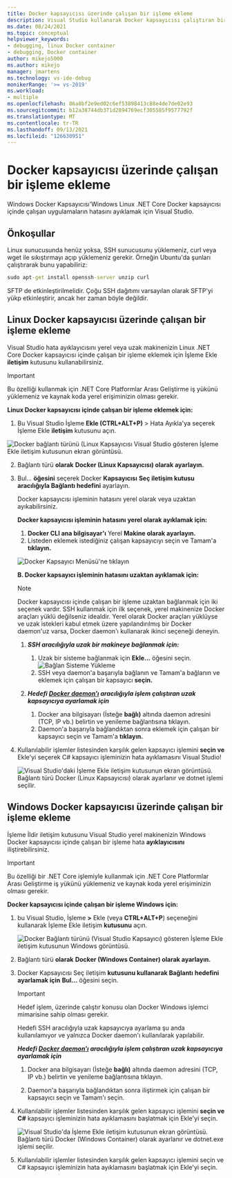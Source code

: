 ```yaml
---
title: Docker kapsayıcısı üzerinde çalışan bir işleme ekleme
description: Visual Studio kullanarak Docker kapsayıcısı çalıştıran bir uygulamada hata ayıklamayı Visual Studio
ms.date: 08/24/2021
ms.topic: conceptual
helpviewer_keywords:
- debugging, linux Docker container
- debugging, Docker container
author: mikejo5000
ms.author: mikejo
manager: jmartens
ms.technology: vs-ide-debug
monikerRange: '>= vs-2019'
ms.workload:
- multiple
ms.openlocfilehash: 86a8bf2e9ed02c6ef53898413c88e4de7de02e93
ms.sourcegitcommit: b12a38744db371d2894769ecf305585f9577792f
ms.translationtype: MT
ms.contentlocale: tr-TR
ms.lasthandoff: 09/13/2021
ms.locfileid: "126630951"
---
```

# <a name="attach-to-a-process-running-on-a-docker-container"></a>Docker kapsayıcısı üzerinde çalışan bir işleme ekleme 

Windows Docker Kapsayıcısı'Windows Linux .NET Core Docker kapsayıcısı içinde çalışan uygulamaların hatasını ayıklamak için Visual Studio.

## <a name="prerequisites"></a>Önkoşullar

Linux sunucusunda henüz yoksa, SSH sunucusunu yüklemeniz, curl veya wget ile sıkıştırmayı açıp yüklemeniz gerekir. Örneğin Ubuntu'da şunları çalıştırarak bunu yapabiliriz:

``` cmd
sudo apt-get install openssh-server unzip curl
```

SFTP de etkinleştirilmelidir. Çoğu SSH dağıtımı varsayılan olarak SFTP'yi yükp etkinleştirir, ancak her zaman böyle değildir.

## <a name="attach-to-a-process-running-on-a-linux-docker-container"></a>Linux Docker kapsayıcısı üzerinde çalışan bir işleme ekleme

Visual Studio hata ayıklayıcısını yerel veya uzak makinenizin Linux .NET Core Docker kapsayıcısı içinde çalışan bir işleme eklemek için İşleme Ekle **iletişim** kutusunu kullanabilirsiniz.

> [!IMPORTANT]
> Bu özelliği kullanmak için .NET Core Platformlar Arası Geliştirme iş yükünü yüklemeniz ve kaynak koda yerel erişiminizin olması gerekir.

**Linux Docker kapsayıcısı içinde çalışan bir işleme eklemek için:**

1. Bu Visual Studio İşleme **Ekle (CTRL+ALT+P)** > Hata Ayıkla'ya seçerek İşleme Ekle **iletişim** kutusunu açın.

![Docker bağlantı türünü (Linux Kapsayıcısı Visual Studio gösteren İşleme Ekle iletişim kutusunun ekran görüntüsü.](../debugger/media/attach-process-menu.png "Attach_To_Process_Menu")

2. Bağlantı türü **olarak** **Docker (Linux Kapsayıcısı) olarak ayarlayın.**
3. Bul... **öğesini** seçerek Docker **Kapsayıcısı** **Seç iletişim kutusu aracılığıyla Bağlantı hedefini** ayarlayın.

    Docker kapsayıcısı işleminin hatasını yerel olarak veya uzaktan ayıkabilirsiniz.

    **Docker kapsayıcısı işleminin hatasını yerel olarak ayıklamak için:**
    1. **Docker CLI ana bilgisayar'ı** Yerel **Makine olarak ayarlayın.**
    1. Listeden eklemek istediğiniz çalışan kapsayıcıyı seçin ve Tamam'a **tıklayın.**

    ![Docker Kapsayıcı Menüsü'ne tıklayın](../debugger/media/select-docker-container.png "Select_Docker_Container_Menu")

    **B. Docker kapsayıcı işleminin hatasını uzaktan ayıklamak için:**

    > [!NOTE]
    > Docker kapsayıcısı içinde çalışan bir işleme uzaktan bağlanmak için iki seçenek vardır. SSH kullanmak için ilk seçenek, yerel makinenize Docker araçları yüklü değilseniz idealdir.  Yerel olarak Docker araçları yüklüyse ve uzak istekleri kabul etmek üzere yapılandırılmış bir Docker daemon'uz varsa, Docker daemon'ı kullanarak ikinci seçeneği deneyin.

    1. ***SSH aracılığıyla uzak bir makineye bağlanmak için:***
        1. Uzak bir sisteme bağlanmak için **Ekle...** öğesini seçin.<br/>
        ![Bağlan Sisteme Yükleme](../debugger/media/connect-remote-system.png "Bağlan Sisteme Yükleme")
        1. SSH veya daemon'a başarıyla bağlanın ve Tamam'a bağlanın ve eklemek için çalışan bir kapsayıcı **seçin.**

    1. ***Hedefi [Docker daemon'ı](https://docs.docker.com/engine/reference/commandline/dockerd/) aracılığıyla işlem çalıştıran uzak kapsayıcıya ayarlamak için***
        1. Docker ana bilgisayarı (İsteğe **bağlı)** altında daemon adresini (TCP, IP vb.) belirtin ve yenileme bağlantısına tıklayın.
        1. Daemon'a başarıyla bağlandıktan sonra eklemek için çalışan bir kapsayıcı seçin ve Tamam'a **tıklayın.**

4. Kullanılabilir işlemler listesinden karşılık gelen kapsayıcı işlemini  **seçin ve** Ekle'yi seçerek C# kapsayıcı işleminizin hata ayıklamasını Visual Studio!

    ![Visual Studio'daki İşleme Ekle iletişim kutusunun ekran görüntüsü. Bağlantı türü Docker (Linux Kapsayıcısı) olarak ayarlanır ve dotnet işlemi seçilir.](../debugger/media/docker-attach-complete.png "Tamamlandı Linux Docker Ekleme Menüsü")

## <a name="attach-to-a-process-running-on-a-windows-docker-container"></a>Windows Docker kapsayıcısı üzerinde çalışan bir işleme ekleme

İşleme İldir iletişim kutusunu Visual Studio yerel makinenizin Windows Docker kapsayıcısı içinde çalışan bir işleme hata **ayıklayıcısını** iliştirebilirsiniz.

> [!IMPORTANT]
> Bu özelliği bir .NET Core işlemiyle kullanmak için .NET Core Platformlar Arası Geliştirme iş yükünü yüklemeniz ve kaynak koda yerel erişiminizin olması gerekir.

**Docker kapsayıcısı içinde çalışan bir işleme Windows için:**

1. bu Visual Studio, İşleme **>** Ekle (veya **CTRL+ALT+P**) seçeneğini kullanarak İşleme Ekle iletişim **kutusunu** açın.

   ![Docker Bağlantı türünü (Visual Studio Kapsayıcı) gösteren İşleme Ekle iletişim kutusunun Windows görüntüsü.](../debugger/media/attach-process-menu-docker-windows.png "Attach_To_Process_Menu")

2. Bağlantı türü **olarak** **Docker (Windows Container) olarak ayarlayın.**
3. Docker Kapsayıcısı Seç iletişim **kutusunu kullanarak Bağlantı** **hedefini ayarlamak için** **Bul...** öğesini seçin.

    > [!IMPORTANT]
    > Hedef işlem, üzerinde çalıştır konusu olan Docker Windows işlemci mimarisine sahip olması gerekir.

   Hedefi SSH aracılığıyla uzak kapsayıcıya ayarlama şu anda kullanılamıyor ve yalnızca Docker daemon'ı kullanılarak yapılabilir.

    ***Hedefi [Docker daemon'ı](https://docs.docker.com/engine/reference/commandline/dockerd/) aracılığıyla işlem çalıştıran uzak kapsayıcıya ayarlamak için***
    1. Docker ana bilgisayarı (İsteğe **bağlı)** altında daemon adresini (TCP, IP vb.) belirtin ve yenileme bağlantısına tıklayın.

    1. Daemon'a başarıyla bağlandıktan sonra iliştirmek için çalışan bir kapsayıcı seçin ve Tamam'ı seçin.

4. Kullanılabilir işlemler listesinden karşılık gelen kapsayıcı işlemini  **seçin ve C#** kapsayıcı işleminizin hata ayıklamasını başlatmak için Ekle'yi seçin.

    ![Visual Studio'da İşleme Ekle iletişim kutusunun ekran görüntüsü. Bağlantı türü Docker (Windows Container) olarak ayarlanır ve dotnet.exe işlemi seçilir.](../debugger/media/docker-attach-complete-windows.png "Tamamlandı Windows Docker Ekle Menüsü")

5. Kullanılabilir işlemler listesinden karşılık gelen kapsayıcı işlemini  seçin ve C# kapsayıcı işleminizin hata ayıklamasını başlatmak için Ekle'yi seçin.